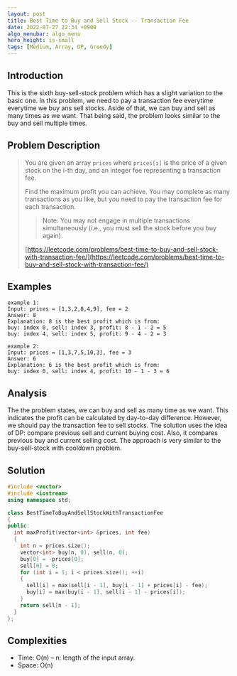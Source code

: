 ```yaml
---
layout: post
title: Best Time to Buy and Sell Stock -- Transaction Fee
date: 2022-07-27 22:34 +0900
algo_menubar: algo_menu
hero_height: is-small
tags: [Medium, Array, DP, Greedy]
---
```

## Introduction
This is the sixth buy-sell-stock problem which has a slight variation to the basic one.
In this problem, we need to pay a transaction fee everytime everytime we buy ans sell stocks.
Aside of that, we can buy and sell as many times as we want.
That being said, the problem looks similar to the buy and sell multiple times.

## Problem Description
> You are given an array `prices` where `prices[i]` is the price of a given stock on the i-th day,
> and an integer fee representing a transaction fee.
>
> Find the maximum profit you can achieve.
> You may complete as many transactions as you like, but you need to pay the transaction fee for each transaction.
>
> > Note: You may not engage in multiple transactions simultaneously (i.e., you must sell the stock before you buy again).
> 
> [https://leetcode.com/problems/best-time-to-buy-and-sell-stock-with-transaction-fee/](https://leetcode.com/problems/best-time-to-buy-and-sell-stock-with-transaction-fee/)


## Examples
```
example 1:
Input: prices = [1,3,2,8,4,9], fee = 2
Answer: 8
Explanation: 8 is the best profit which is from:
buy: index 0, sell: index 3, profit: 8 - 1 - 2 = 5
buy: index 4, sell: index 5, profit: 9 - 4 - 2 = 3
```
```
example 2:
Input: prices = [1,3,7,5,10,3], fee = 3
Answer: 6
Explanation: 6 is the best profit which is from:
buy: index 0, sell: index 4, profit: 10 - 1 - 3 = 6
```

## Analysis
The the problem states, we can buy and sell as many time as we want.
This indicates the profit can be calculated by day-to-day difference.
However, we should pay the transaction fee to sell stocks.
The solution uses the idea of DP: compare previous sell and current buying cost.
Also, it compares previous buy and current selling cost.
The approach is very similar to the buy-sell-stock with cooldown problem.

## Solution
```cpp
#include <vector>
#include <iostream>
using namespace std;

class BestTimeToBuyAndSellStockWithTransactionFee
{
public:
  int maxProfit(vector<int> &prices, int fee)
  {
    int n = prices.size();
    vector<int> buy(n, 0), sell(n, 0);
    buy[0] = -prices[0];
    sell[0] = 0;
    for (int i = 1; i < prices.size(); ++i)
    {
      sell[i] = max(sell[i - 1], buy[i - 1] + prices[i] - fee);
      buy[i] = max(buy[i - 1], sell[i - 1] - prices[i]);
    }
    return sell[n - 1];
  }
};
```

## Complexities
- Time: O(n) – n: length of the input array.
- Space: O(n)
